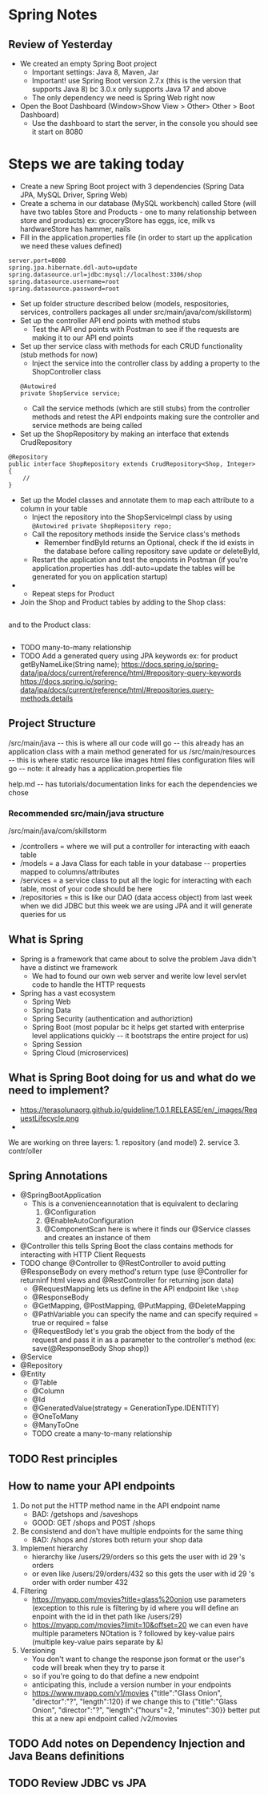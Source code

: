 # Spring Notes

## Review of Yesterday

- We created an empty Spring Boot project
   - Important settings: Java 8, Maven, Jar
   - Important! use Spring Boot version 2.7.x (this is the version that supports Java 8) bc 3.0.x only supports Java 17 and above
   - The only dependency we need is Spring Web right now
- Open the Boot Dashboard (Window>Show View > Other> Other > Boot Dashboard)
   - Use the dashboard to start the server, in the console you should see it start on 8080

# Steps we are taking today
- Create a new Spring Boot project with 3 dependencies (Spring Data JPA, MySQL Driver, Spring Web)
- Create a schema in our database (MySQL workbench) called Store (will have two tables Store and Products - one to many relationship between store and products) 
    ex: groceryStore has eggs, ice, milk vs hardwareStore has hammer, nails
- Fill in the application.properties file (in order to start up the application we need these values defined)

```
server.port=8080
spring.jpa.hibernate.ddl-auto=update
spring.datasource.url=jdbc:mysql://localhost:3306/shop
spring.datasource.username=root
spring.datasource.password=root
```

- Set up folder structure described below (models, respositories, services, controllers packages all under src/main/java/com/skillstorm)
- Set up the controller API end points with method stubs
    - Test the API end points with Postman to see if the requests are making it to our API end points
- Set up ther service class with methods for each CRUD functionality (stub methods for now)
    - Inject the service into the controller class by adding a property to the ShopController class 
    ```
    @Autowired
    private ShopService service;
    ```
    - Call the service methods (which are still stubs) from the controller methods and retest the API endpoints making sure the controller and service methods are being called
- Set up the ShopRepository by making an interface that extends CrudRepository
```
@Repository
public interface ShopRepository extends CrudRepository<Shop, Integer> {
    // 
}
```
- Set up the Model classes and annotate them to map each attribute to a column in your table
    - Inject the repository into the ShopServiceImpl class by using `@Autowired private ShopRepository repo;`
    - Call the repository methods inside the Service class's methods
        - Remember findById returns an Optional, check if the id exists in the database before calling repository save update or deleteById, 
    - Restart the application and test the enpoints in Postman (if you're application.properties has .ddl-auto=update the tables will be generated for you on application startup)
- - Repeat steps for Product
- Join the Shop and Product tables by adding to the Shop class:
```
```
and to the Product class:
```
```
- TODO many-to-many relationship
- TODO Add a generated query using JPA keywords ex: for product getByNameLike(String name); 
    https://docs.spring.io/spring-data/jpa/docs/current/reference/html/#repository-query-keywords
    https://docs.spring.io/spring-data/jpa/docs/current/reference/html/#repositories.query-methods.details 

## Project Structure

/src/main/java -- this is where all our code will go
               -- this already has an application class with a main method generated for us
/src/main/resources -- this is where static resource like images html files configuration files will go
                    -- note: it already has a application.properties file

help.md -- has tutorials/documentation links for each the dependencies we chose

### Recommended src/main/java structure

/src/main/java/com/skillstorm
  - /controllers
     = where we will put a controller for interacting with eaach table
  - /models
     = a Java Class for each table in your database -- properties mapped to columns/attributes
  - /services
      = a service class to put all the logic for interacting with each table, most of your code should be here
  - /repositories
      = this is like our DAO (data access object) from last week when we did JDBC but this week we are using JPA and it will generate queries for us

## What is Spring

- Spring is a framework that came about to solve the problem Java didn't have a distinct we framework
   - We had to found our own web server and werite low level servlet code to handle the HTTP requests
- Spring has a vast ecosystem
   - Spring Web
   - Spring Data
   - Spring Security (authentication and authoriztion)
   - Spring Boot (most popular bc it helps get started with enterprise level applications quickly -- it bootstraps the entire project for us)
   - Spring Session
   - Spring Cloud (microservices)

## What is Spring Boot doing for us and what do we need to implement?
- https://terasolunaorg.github.io/guideline/1.0.1.RELEASE/en/_images/RequestLifecycle.png
- 
We are working on three layers: 
    1. repository (and model)
    2. service
    3. contr/oller 

## Spring Annotations

- @SpringBootApplication 
   - This is a convenienceannotation that is equivalent to declaring 
      1. @Configuration 
      2. @EnableAutoConfiguration
      3. @ComponentScan here is where it finds our @Service classes and creates an instance of them
- @Controller this tells Spring Boot the class contains methods for interacting with HTTP Client Requests
- TODO change @Controller to @RestController to avoid putting @ResponseBody on every method's return type (use @Controller for returninf html views and @RestController for returning json data)
    - @RequestMapping lets us define in the API endpoint like `\shop`
    - @ResponseBody
    - @GetMapping, @PostMapping, @PutMapping, @DeleteMapping
    - @PathVariable you can specify the name and can specify required = true or required = false
    - @RequestBody let's you grab the object from the body of the request and pass it in as a parameter to the controller's method (ex: save(@ResponseBody Shop shop))
- @Service
- @Repository
- @Entity
    - @Table
    - @Column
    - @Id
    - @GeneratedValue(strategy = GenerationType.IDENTITY)
    - @OneToMany
    - @ManyToOne
    - TODO create a many-to-many relationship

##  TODO Rest principles

## How to name your API endpoints

1. Do not put the HTTP method name in the API endpoint name
    - BAD: /getshops and /saveshops
    - GOOD: GET /shops and POST /shops
2. Be consistend and don't have multiple endpoints for the same thing
     - BAD: /shops and /stores both return your shop data
3. Implement hierarchy
    - hierarchy like /users/29/orders so this gets the user with id 29 's orders 
    - or even like /users/29/orders/432  so this gets the user with id 29 's order with order number 432
4. Filtering
    - https://myapp.com/movies?title=glass%20onion use parameters (exception to this rule is filtering by id where you will define an enpoint with the id in thet path like /users/29)
    - https://myapp.com/movies?limit=10&offset=20 we can even have multiple parameters
    NOtation is ? followed by key-value pairs (multiple key-value pairs separate by &)
5. Versioning
     - You don't want to change the response json format or the user's code will break when they try to parse it
     - so if you're going to do that define a new endpoint 
     - anticipating this, include a version number in your endpoints
     - https://www.myapp.com/v1/movies
        {"title":"Glass Onion", "director":"?", "length":120}
       if we change this to 
         {"title":"Glass Onion", "director":"?", "length":{"hours"=2, "minutes":30}}
       better put this at a new api endpoint called /v2/movies

## TODO Add notes on Dependency Injection and Java Beans definitions

## TODO Review JDBC vs JPA 